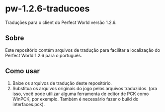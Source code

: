 # pw-1.2.6-traducoes

Traduções para o client do Perfect World versão 1.2.6.

## Sobre

Este repositório contém arquivos de tradução para facilitar a localização do Perfect World 1.2.6 para o português.

## Como usar

1. Baixe os arquivos de tradução deste repositório.
2. Substitua os arquivos originais do jogo pelos arquivos traduzidos. (pra isso, você pode utilizar alguma ferramenta de editor de PCK como WinPCK, por exemplo. Também é necessário fazer o build do interfaces.pck).
<!-- 3. Inicie o jogo normalmente. -->

<!-- ## Contribuindo

Sinta-se à vontade para enviar sugestões, correções ou novas traduções via pull request. -->

<!-- ## Licença

Este projeto está sob a licença MIT. -->